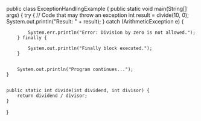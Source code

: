public class ExceptionHandlingExample {
    public static void main(String[] args) {
        try {
            // Code that may throw an exception
            int result = divide(10, 0);
            System.out.println("Result: " + result);
        } catch (ArithmeticException e) {
        
            System.err.println("Error: Division by zero is not allowed.");
        } finally {
          
            System.out.println("Finally block executed.");
        }

       
        System.out.println("Program continues...");
    }

   
    public static int divide(int dividend, int divisor) {
        return dividend / divisor;
    }
}

